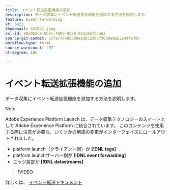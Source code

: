 ```yaml
---
title: イベント転送拡張機能の追加
description: データ収集にイベント転送拡張機能を追加する方法を説明します。
feature: Event Forwarding
kt: 6422
thumbnail: 331941.jpeg
exl-id: 00a0b2c5-8b71-446b-9b20-612a9efbca62
source-git-commit: cc7a77c4dd380ae1bc23dc75608e8e2224dfe78c
workflow-type: tm+mt
source-wordcount: '97'
ht-degree: 18%

---
```


# イベント転送拡張機能の追加

データ収集にイベント転送拡張機能を追加する方法を説明します。

>[!NOTE]
>
>Adobe Experience Platform Launch は、データ収集テクノロジーのスイートとして Adobe Experience Platform に統合されています。 このコンテンツを使用する際に注意が必要な、いくつかの用語の変更がインターフェイスにロールアウトされました。
>
> * platform launch（クライアント側）が **[!DNL tags]**
> * platform launchサーバー側が **[!DNL event forwarding]**
> * エッジ設定が **[!DNL datastreams]**


>[!VIDEO](https://video.tv.adobe.com/v/331941?quality=12&learn=on)

詳しくは、 [イベント転送ドキュメント](https://experienceleague.adobe.com/docs/experience-platform/tags/event-forwarding/overview.html)
